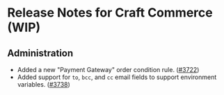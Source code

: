 # Release Notes for Craft Commerce (WIP)

## Administration

- Added a new "Payment Gateway" order condition rule. ([#3722](https://github.com/craftcms/commerce/discussions/3722))
- Added support for `to`, `bcc`, and `cc` email fields to support environment variables. ([#3738](https://github.com/craftcms/commerce/issues/3738))